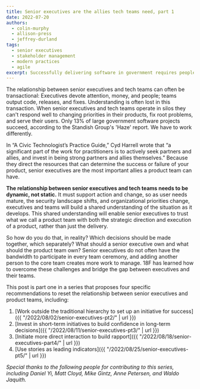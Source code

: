 ```yaml
---
title: Senior executives are the allies tech teams need, part 1
date: 2022-07-20
authors:
  - colin-murphy
  - allison-press
  - jeffrey-durland
tags:
  - senior executives
  - stakeholder management
  - modern practices
  - agile
excerpt: Successfully delivering software in government requires people to work differently. Without clear answers for how to do this, well-intentioned executives and teams default to existing processes that risk undermining their own success. This is part one in a series on how to evolve that relationship.
---
```

The relationship between senior executives and tech teams can often be transactional: Executives devote attention, money, and people; teams output code, releases, and fixes. Understanding is often lost in this transaction. When senior executives and tech teams operate in silos they can't respond well to changing priorities in their products, fix root problems, and serve their users. Only 13% of large government software projects succeed, according to the Standish Group's 'Haze' report. We have to work differently.

In “A Civic Technologist’s Practice Guide,” Cyd Harrell wrote that “a significant part of the work for practitioners is to actively seek partners and allies, and invest in being strong partners and allies themselves.” Because they direct the resources that can determine the success or failure of your product, senior executives are the most important allies a product team can have. 

**The relationship between senior executives and tech teams needs to be dynamic, not static.** It must support action and change, so as user needs mature, the security landscape shifts, and organizational priorities change, executives and teams will build a shared understanding of the situation as it develops. This shared understanding will enable senior executives to trust what we call a product team with both the strategic direction and execution of a product, rather than just the delivery. 

So how do you do that, in reality? Which decisions should be made together, which separately? What should a senior executive own and what should the product team own? Senior executives do not often have the bandwidth to participate in every team ceremony, and adding another person to the core team creates more work to manage. 18F has learned how to overcome these challenges and bridge the gap between executives and their teams. 

This post is part one in a series that proposes four specific recommendations to reset the relationship between senior executives and product teams, including:
1. [Work outside the traditional hierarchy to set up an initiative for success]({{ "/2022/08/02/senior-executives-pt2/" | url }})
2. [Invest in short-term initiatives to build confidence in long-term decisions]({{ "/2022/08/11/senior-executives-pt3/" | url }})
3. [Initiate more direct interaction to build rapport]({{ "/2022/08/18/senior-executives-part4/" | url }})
4. [Use stories as leading indicators]({{ "/2022/08/25/senior-executives-pt5/" | url }})

_Special thanks to the following people for contributing to this series, including Daniel Yi, Matt Cloyd, Mike Gintz, Anne Petersen, and Waldo Jaquith._

